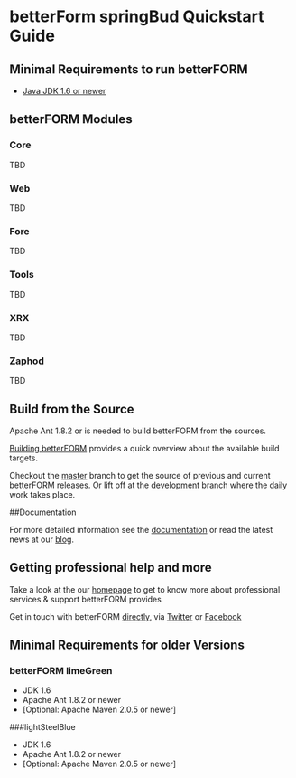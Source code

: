 # betterForm springBud Quickstart Guide


## Minimal Requirements to run betterFORM  

   * [Java JDK 1.6 or newer](http://www.oracle.com/technetwork/java/javase/downloads/index.html)


## betterFORM Modules

### Core
TBD
### Web
TBD
### Fore
TBD
### Tools
TBD
### XRX
TBD
### Zaphod
TBD

## Build from the Source  

Apache Ant 1.8.2 or is needed to build betterFORM from the sources. 

[Building betterFORM](http://betterform.wordpress.com/building-betterform/) provides a quick overview about the available build targets. 

Checkout the [master](https://github.com/betterFORM/betterFORM) branch to get the source of previous and current betterFORM releases. Or lift off at the [development](https://github.com/betterFORM/betterFORM/tree/development) branch where the daily work takes place.

##Documentation

For more detailed information see the [documentation](http://betterform.wordpress.com/documentation/) or read the latest news at our [blog](http://betterform.wordpress.com).

## Getting professional help and more
Take a look at the our [homepage](http://www.betterform.de) to get to know more about professional services & support betterFORM provides

Get in touch with betterFORM [directly](http://www.betterform.de/en/whoweare.html), via [Twitter](https://twitter.com/betterform2010) or [Facebook](http://www.facebook.com/pages/betterFORM/110961888926581)

## Minimal Requirements for older Versions

### betterFORM limeGreen
   * JDK 1.6
   * Apache Ant 1.8.2 or newer
   * [Optional: Apache Maven 2.0.5 or newer]

###lightSteelBlue
   * JDK 1.6
   * Apache Ant 1.8.2 or newer
   * [Optional: Apache Maven 2.0.5 or newer]
